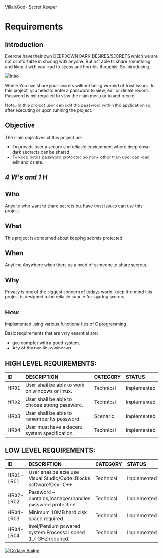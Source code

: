 VillainGod- Secret Keeper
# Requirements 

## Introduction 
Everone have their own DEEPDOWN DARK DESIRES/SECRETS which we are not comfortable in sharing with anyone. But not able to share somethimg and kkep it with you lead to stress and horrible thoughts. So introducing...

![intro](https://github.com/varun2awesome/stepin-VillainGod/blob/3b22fa8ce6413e79ff26e358bffff7dd75fe480f/1_Requirements/intro.gif)

Where You can share your secrets without being worried of trust issues.
In this project, you need to enter a password to view, edit or delete record. Password is not required to view the main menu or to add record. 

Note:-In this project user can edit the password within the application i.e, after executing or upon running the project.

## Objective 
The main objectives of this project are: 
* To provide user a secure and reliable environment where deep down dark secrects can be shared.
* To keep notes password protected so none other then user can read edit and delete.


## ***4 W's and 1 H***
## Who
Anyone who want to share secrets but have trust issues can use this project.
## What
This project is concerned about keeping secrets protected.
## When 
Anytime Anywhere when there us a need of someone to share secrets.
## Why
Privacy is one of the biggest concern of todays world. keep it in mind this project is designed to be reliable source for sgaring secrets.
## How
Implemented using various functionalities of C programming.

Basic requirements that are very essential are:
* gcc compiler with a good system.
* Any of the two linux/windows.

## HIGH LEVEL REQUIREMENTS:

|ID|DESCRIPTION|CATEGORY|STATUS|
|:-----|:--------------------------------|:----------------|:----------|
|HR01|User shall be able to work on windows or linux.|Technical|Implemented|
|HR02|User shall be able to choose strong password.|Technical|Implemented|
|HR03|User shall be able to remember its password.|Scenario|Implemented|
|HR04|User must have a decent system specification.|Technical|Implemented|

## LOW LEVEL REQUIREMENTS:

|ID|DESCRIPTION|CATEGORY|STATUS|
|:-----|:--------------------------------|:----------------|:----------|
|HR01-LR01|User shall be able use Visual Studio/Code::Blocks software/Dev-C++.|Technical|Implemented|
|HR02-LR02|Password – contains/manages/handles password protection|Technical|Implemented|
|HR04-LR03|Minimum 10MB hard disk space required.|Technical|Implemented|
|HR04-LR04|Intel/Pentium powered system.Processor speed 1.7 GHZ required.|Technical|Implemented|

[![Codacy Badge](https://app.codacy.com/project/badge/Grade/3fd87b9fb5a04659a04da4d81316a3aa)](https://www.codacy.com/gh/varun2awesome/stepin-VillainGod/dashboard?utm_source=github.com&amp;utm_medium=referral&amp;utm_content=varun2awesome/stepin-VillainGod&amp;utm_campaign=Badge_Grade)
